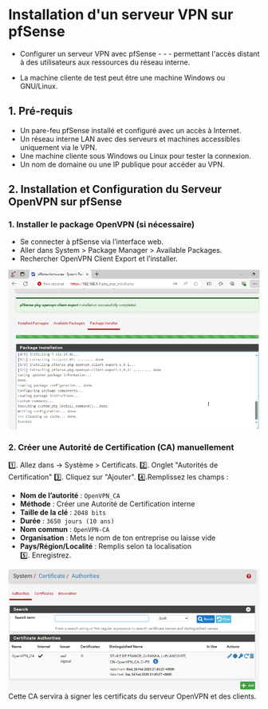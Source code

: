 # Installation d'un serveur VPN sur pfSense

- Configurer un serveur VPN avec pfSense - - - permettant l'accès distant à des utilisateurs aux ressources du réseau interne.

- La machine cliente de test peut être une machine Windows ou GNU/Linux.

## 1. Pré-requis
- Un pare-feu pfSense installé et configuré avec un accès à Internet.
- Un réseau interne LAN avec des serveurs et machines accessibles uniquement via le VPN.
- Une machine cliente sous Windows ou Linux pour tester la connexion.
- Un nom de domaine ou une IP publique pour accéder au VPN.

## 2. Installation et Configuration du Serveur OpenVPN sur pfSense
### 1. Installer le package OpenVPN (si nécessaire)
- Se connecter à pfSense via l’interface web.
- Aller dans System > Package Manager > Available Packages.
- Rechercher OpenVPN Client Export et l’installer.

![Installation VPN](https://github.com/KAOUTARBAH/pfSense/blob/main/imagesVPN/openVPN.png)


### 2. Créer une Autorité de Certification (CA) manuellement
1️⃣. Allez dans → Système > Certificats.
2️⃣. Onglet "Autorités de Certification" 
3️⃣. Cliquez sur "Ajouter".
4️⃣.Remplissez les champs :
   - **Nom de l’autorité** : `OpenVPN_CA`  
   - **Méthode** : Créer une Autorité de Certification interne  
   - **Taille de la clé** : `2048 bits`  
   - **Durée** : `3650 jours (10 ans)`  
   - **Nom commun** : `OpenVPN-CA`  
   - **Organisation** : Mets le nom de ton entreprise ou laisse vide  
   - **Pays/Région/Localité** : Remplis selon ta localisation  
5️⃣. Enregistrez.

![CA](https://github.com/KAOUTARBAH/pfSense/blob/main/imagesVPN/CA.png)
Cette CA servira à signer les certificats du serveur OpenVPN et des clients.
